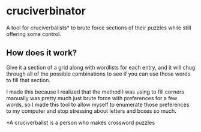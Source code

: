 # cruciverbinator
A tool for cruciverbalists* to brute force sections of their puzzles while still offering some control.
## How does it work?
Give it a section of a grid along with wordlists for each entry, and it will chug through all of the possible combinations to see if you can use those words to fill that section.

I made this because I realized that the method I was using to fill corners manually was pretty much just brute force with preferences for a few words, so I made this tool to allow myself to enumerate those preferences to my computer and stop stressing about letters and boxes so much.



\*A cruciverbalist is a person who makes crossword puzzles
